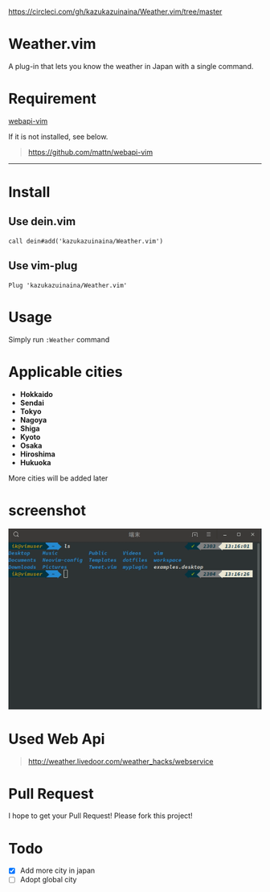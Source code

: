 https://circleci.com/gh/kazukazuinaina/Weather.vim/tree/master

# Weather.vim

A plug-in that lets you know the weather in Japan with a single command.

# Requirement

[webapi-vim](https://github.com/mattn/webapi-vim)

If it is not installed, see below.

> https://github.com/mattn/webapi-vim

---

# Install

## Use dein.vim

```
call dein#add('kazukazuinaina/Weather.vim')
```

## Use vim-plug

```
Plug 'kazukazuinaina/Weather.vim'
```

# Usage

Simply run `:Weather` command

# Applicable cities

- **Hokkaido**
- **Sendai**
- **Tokyo**
- **Nagoya**
- **Shiga**
- **Kyoto**
- **Osaka**
- **Hiroshima**
- **Hukuoka**

More cities will be added later

# screenshot

![example](./Weather.gif)

# Used Web Api

> http://weather.livedoor.com/weather_hacks/webservice

# Pull Request

I hope to get your Pull Request! Please fork this project!

# Todo

- [x] Add more city in japan
- [ ] Adopt global city
